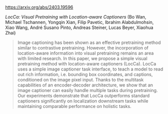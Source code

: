 https://arxiv.org/abs/2403.19596

*LocCa: Visual Pretraining with Location-aware Captioners* (Bo Wan, Michael Tschannen, Yongqin Xian, Filip Pavetic, Ibrahim Alabdulmohsin, Xiao Wang, André Susano Pinto, Andreas Steiner, Lucas Beyer, Xiaohua Zhai)

> Image captioning has been shown as an effective pretraining method similar to contrastive pretraining. However, the incorporation of location-aware information into visual pretraining remains an area with limited research. In this paper, we propose a simple visual pretraining method with location-aware captioners (LocCa). LocCa uses a simple image captioner task interface, to teach a model to read out rich information, i.e. bounding box coordinates, and captions, conditioned on the image pixel input. Thanks to the multitask capabilities of an encoder-decoder architecture, we show that an image captioner can easily handle multiple tasks during pretraining. Our experiments demonstrate that LocCa outperforms standard captioners significantly on localization downstream tasks while maintaining comparable performance on holistic tasks.

